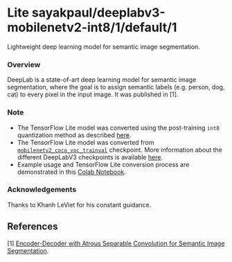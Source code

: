 # Lite sayakpaul/deeplabv3-mobilenetv2-int8/1/default/1
Lightweight deep learning model for semantic image segmentation.

<!-- parent-model: sayakpaul/deeplabv3-mobilenetv2-int8/1 -->
<!-- asset-path: https://github.com/sayakpaul/Adventures-in-TensorFlow-Lite/releases/download/v0.3.0/int8_mobilenetv2_coco_voctrainval_tflite.tar.gz -->

### Overview
DeepLab is a state-of-art deep learning model for semantic image segmentation, where the goal is to assign semantic labels (e.g. person, dog, cat) to every pixel in the input image. It was published in [1].

### Note
- The TensorFlow Lite model was converted using the post-training `int8` quantization method as described [here](https://www.tensorflow.org/lite/performance/post_training_quantization#full_integer_quantization). 
- The TensorFlow Lite model was converted from [`mobilenetv2_coco_voc_trainval`](http://download.tensorflow.org/models/deeplabv3_mnv2_pascal_trainval_2018_01_29.tar.gz) checkpoint. More information about the different DeepLabV3 checkpoints is available [here](https://github.com/tensorflow/models/blob/master/research/deeplab/g3doc/model_zoo.md). 
- Example usage and TensorFlow Lite conversion process are demonstrated in this [Colab Notebook](https://colab.research.google.com/github/sayakpaul/Adventures-in-TensorFlow-Lite/blob/master/DeepLabV3/DeepLab_TFLite_COCO.ipynb). 

### Acknowledgements
Thanks to Khanh LeViet for his constant guidance. 

References
--------------
[1] [Encoder-Decoder with Atrous Separable Convolution for Semantic Image Segmentation](https://arxiv.org/abs/1802.02611).
